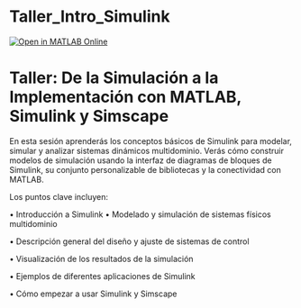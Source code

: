 # Taller_Intro_Simulink
[![Open in MATLAB Online](https://www.mathworks.com/images/responsive/global/open-in-matlab-online.svg)](https://matlab.mathworks.com/open/github/v1?repo=gabyarellano/Taller_Intro_Simulink&file=ActividadesTaller.mlx)

# Taller: De la Simulación a la Implementación con MATLAB, Simulink y Simscape

En esta sesión aprenderás los conceptos básicos de Simulink para modelar, simular y analizar sistemas dinámicos multidominio. Verás cómo construir modelos de simulación usando la interfaz de diagramas de bloques de Simulink, su conjunto personalizable de bibliotecas y la conectividad con MATLAB. 

Los puntos clave incluyen:

•	Introducción a Simulink
•	Modelado y simulación de sistemas físicos multidominio

•	Descripción general del diseño y ajuste de sistemas de control

•	Visualización de los resultados de la simulación

•	Ejemplos de diferentes aplicaciones de Simulink

•	Cómo empezar a usar Simulink y Simscape
